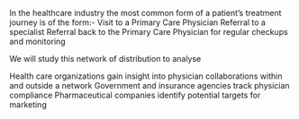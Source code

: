 In the healthcare industry the most common form of a patient’s treatment journey is of the form:-
Visit to a Primary Care Physician
Referral to a specialist
Referral back to the Primary Care Physician for regular checkups and monitoring


We will study this network of distribution to analyse

Health care organizations gain insight into physician collaborations within and outside a network
Government and insurance agencies track physician compliance 
Pharmaceutical companies identify potential targets for marketing
